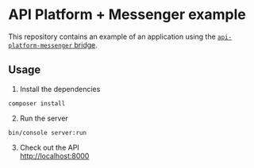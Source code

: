 # API Platform + Messenger example

This repository contains an example of an application using the [`api-platform-messenger` bridge](https://github.com/sroze/api-platform-messenger).

## Usage

1. Install the dependencies
```
composer install
```

2. Run the server
```
bin/console server:run
```

3. Check out the API<br>
   [http://localhost:8000](http://localhost:8000)

